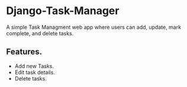 # Django-Task-Manager
<p>A simple Task Managment web app where users can add, update, mark complete, and delete tasks.</p>

<h2>Features.</h2>
<ul>
  <li>Add new Tasks.</li>
  <li>Edit task details.</li>
  <li>Delete tasks.</li>
</ul>
